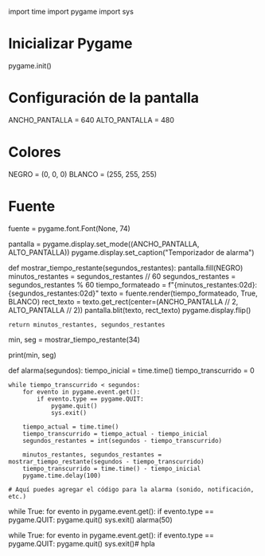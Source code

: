 import time
import pygame
import sys

# Inicializar Pygame
pygame.init()

# Configuración de la pantalla
ANCHO_PANTALLA = 640
ALTO_PANTALLA = 480

# Colores
NEGRO = (0, 0, 0)
BLANCO = (255, 255, 255)

# Fuente
fuente = pygame.font.Font(None, 74)

pantalla = pygame.display.set_mode((ANCHO_PANTALLA, ALTO_PANTALLA))
pygame.display.set_caption("Temporizador de alarma")

def mostrar_tiempo_restante(segundos_restantes):
    pantalla.fill(NEGRO)
    minutos_restantes = segundos_restantes // 60
    segundos_restantes = segundos_restantes % 60
    tiempo_formateado = f"{minutos_restantes:02d}:{segundos_restantes:02d}"
    texto = fuente.render(tiempo_formateado, True, BLANCO)
    rect_texto = texto.get_rect(center=(ANCHO_PANTALLA // 2, ALTO_PANTALLA // 2))
    pantalla.blit(texto, rect_texto)
    pygame.display.flip()

    return minutos_restantes, segundos_restantes

min, seg = mostrar_tiempo_restante(34)

print(min, seg)

def alarma(segundos):
    tiempo_inicial = time.time()
    tiempo_transcurrido = 0

    while tiempo_transcurrido < segundos:
        for evento in pygame.event.get():
            if evento.type == pygame.QUIT:
                pygame.quit()
                sys.exit()

        tiempo_actual = time.time()
        tiempo_transcurrido = tiempo_actual - tiempo_inicial
        segundos_restantes = int(segundos - tiempo_transcurrido)

        minutos_restantes, segundos_restantes = mostrar_tiempo_restante(segundos - tiempo_transcurrido)
        tiempo_transcurrido = time.time() - tiempo_inicial
        pygame.time.delay(100)

    # Aquí puedes agregar el código para la alarma (sonido, notificación, etc.)

while True:
    for evento in pygame.event.get():
        if evento.type == pygame.QUIT:
            pygame.quit()
            sys.exit()
alarma(50)

while True:
    for evento in pygame.event.get():
        if evento.type == pygame.QUIT:
            pygame.quit()
            sys.exit()# hpla
